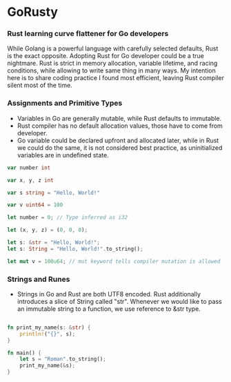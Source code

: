 # GoRusty
### Rust learning curve flattener for Go developers


While Golang is a powerful language with carefully selected defaults, Rust is the exact opposite. 
Adopting Rust for Go developer could be a true nightmare. 
Rust is strict in memory allocation, variable lifetime, and racing conditions, while allowing to write 
same thing in many ways. My intention here is to share coding practice I found most efficient, leaving Rust compiler 
silent most of the time.  

 
### Assignments and Primitive Types
- Variables in Go are generally mutable, while Rust defaults to immutable. 
- Rust compiler has no default allocation values, those have to come from developer.
- Go variable could be declared upfront and allocated later, while in Rust we could do the same, it is not considered best practice, as uninitialized variables are in undefined state.

```go
var number int 

var x, y, z int

var s string = "Hello, World!"

var v uint64 = 100
```

```rust
let number = 0; // Type inferred as i32

let (x, y, z) = (0, 0, 0);

let s: &str = "Hello, World!";
let s: String = "Hello, World!".to_string();

let mut v = 100u64; // mut keyword tells compiler mutation is allowed
```

### Strings and Runes
- Strings in Go and Rust are both UTF8 encoded. Rust additionally introduces a slice of String called "str". Whenever we would like to pass an immutable string to a function, we use reference to &str type.

```rust

fn print_my_name(s: &str) {
    println!("{}", s);
}

fn main() {
    let s = "Roman".to_string();
    print_my_name(&s);
}
```

